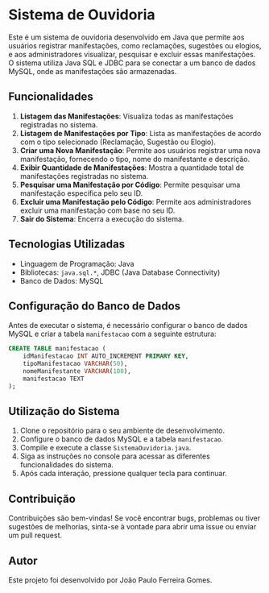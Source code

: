 # Sistema de Ouvidoria

Este é um sistema de ouvidoria desenvolvido em Java que permite aos usuários registrar manifestações, como reclamações, sugestões ou elogios, e aos administradores visualizar, pesquisar e excluir essas manifestações. O sistema utiliza Java SQL e JDBC para se conectar a um banco de dados MySQL, onde as manifestações são armazenadas.

## Funcionalidades

1. **Listagem das Manifestações**: Visualiza todas as manifestações registradas no sistema.
2. **Listagem de Manifestações por Tipo**: Lista as manifestações de acordo com o tipo selecionado (Reclamação, Sugestão ou Elogio).
3. **Criar uma Nova Manifestação**: Permite aos usuários registrar uma nova manifestação, fornecendo o tipo, nome do manifestante e descrição.
4. **Exibir Quantidade de Manifestações**: Mostra a quantidade total de manifestações registradas no sistema.
5. **Pesquisar uma Manifestação por Código**: Permite pesquisar uma manifestação específica pelo seu ID.
6. **Excluir uma Manifestação pelo Código**: Permite aos administradores excluir uma manifestação com base no seu ID.
7. **Sair do Sistema**: Encerra a execução do sistema.

## Tecnologias Utilizadas

- Linguagem de Programação: Java
- Bibliotecas: `java.sql.*`, JDBC (Java Database Connectivity)
- Banco de Dados: MySQL

## Configuração do Banco de Dados

Antes de executar o sistema, é necessário configurar o banco de dados MySQL e criar a tabela `manifestacao` com a seguinte estrutura:

```sql
CREATE TABLE manifestacao (
    idManifestacao INT AUTO_INCREMENT PRIMARY KEY,
    tipoManifestacao VARCHAR(50),
    nomeManifestante VARCHAR(100),
    manifestacao TEXT
);
```

## Utilização do Sistema

1. Clone o repositório para o seu ambiente de desenvolvimento.
2. Configure o banco de dados MySQL e a tabela `manifestacao`.
3. Compile e execute a classe `SistemaOuvidoria.java`.
4. Siga as instruções no console para acessar as diferentes funcionalidades do sistema.
5. Após cada interação, pressione qualquer tecla para continuar.

## Contribuição

Contribuições são bem-vindas! Se você encontrar bugs, problemas ou tiver sugestões de melhorias, sinta-se à vontade para abrir uma issue ou enviar um pull request.

## Autor
Este projeto foi desenvolvido por João Paulo Ferreira Gomes.
